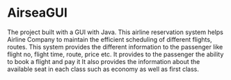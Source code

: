# AirseaGUI
The project built with a GUI with Java. This airline reservation system helps Airline Company to maintain the efficient scheduling of different  flights, routes. This system provides the different information to the passenger like flight no, flight time, route, price  etc. It provides to the passenger the ability to book a flight and pay it It also provides the information about the available seat in each class such as economy as well as first  class. 
